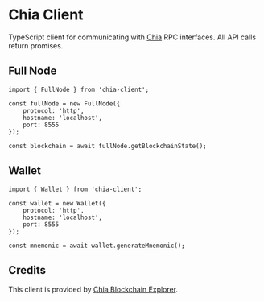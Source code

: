# Chia Client

TypeScript client for communicating with [Chia](https://www.chia.net/) RPC interfaces. All API calls return promises.

## Full Node

```
import { FullNode } from 'chia-client';

const fullNode = new FullNode({
    protocol: 'http',
    hostname: 'localhost',
    port: 8555
});

const blockchain = await fullNode.getBlockchainState();
```

## Wallet

```
import { Wallet } from 'chia-client';

const wallet = new Wallet({
    protocol: 'http',
    hostname: 'localhost',
    port: 8555
});

const mnemonic = await wallet.generateMnemonic();
```

## Credits

This client is provided by [Chia Blockchain Explorer](https://www.chiaexplorer.com).
